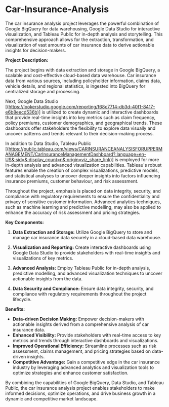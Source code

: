 # Car-Insurance-Analysis
The car insurance analysis project leverages the powerful combination of Google BigQuery for data warehousing, Google Data Studio for interactive visualization, and Tableau Public for in-depth analysis and storytelling. This comprehensive approach allows for the extraction, transformation, and visualization of vast amounts of car insurance data to derive actionable insights for decision-makers.

**Project Description:**

The project begins with data extraction and storage in Google BigQuery, a scalable and cost-effective cloud-based data warehouse. Car insurance data from various sources, including policyholder information, claims data, vehicle details, and regional statistics, is ingested into BigQuery for centralized storage and processing.

Next, Google Data Studio [(https://lookerstudio.google.com/reporting/f68c7714-db3d-40f1-8417-e6b8eecd536b)] is utilized to create dynamic and interactive dashboards that provide real-time insights into key metrics such as claim frequency, policy premiums, customer demographics, and geographical trends. These dashboards offer stakeholders the flexibility to explore data visually and uncover patterns and trends relevant to their decision-making process.

In addition to Data Studio, Tableau Public [(https://public.tableau.com/views/CARINSURANCEANALYSISFORUPPERMANAGEMENT/CarInsuranceManagementDashboard?:language=en-US&:sid=&:display_count=n&:origin=viz_share_link)] is employed for more in-depth analysis and advanced visualization capabilities. Tableau's robust features enable the creation of complex visualizations, predictive models, and statistical analyses to uncover deeper insights into factors influencing insurance premiums, customer behaviour, and risk assessment.

Throughout the project, emphasis is placed on data integrity, security, and compliance with regulatory requirements to ensure the confidentiality and privacy of sensitive customer information. Advanced analytics techniques, such as machine learning and predictive modelling, may also be applied to enhance the accuracy of risk assessment and pricing strategies.

**Key Components:**

1. **Data Extraction and Storage:** Utilize Google BigQuery to store and manage car insurance data securely in a cloud-based data warehouse.

2. **Visualization and Reporting:** Create interactive dashboards using Google Data Studio to provide stakeholders with real-time insights and visualizations of key metrics.

3. **Advanced Analysis:** Employ Tableau Public for in-depth analysis, predictive modelling, and advanced visualization techniques to uncover actionable insights from the data.

4. **Data Security and Compliance:** Ensure data integrity, security, and compliance with regulatory requirements throughout the project lifecycle.

**Benefits:**

- **Data-driven Decision Making:** Empower decision-makers with actionable insights derived from a comprehensive analysis of car insurance data.
- **Enhanced Visibility:** Provide stakeholders with real-time access to key metrics and trends through interactive dashboards and visualizations.
- **Improved Operational Efficiency:** Streamline processes such as risk assessment, claims management, and pricing strategies based on data-driven insights.
- **Competitive Advantage:** Gain a competitive edge in the car insurance industry by leveraging advanced analytics and visualization tools to optimize strategies and enhance customer satisfaction.

By combining the capabilities of Google BigQuery, Data Studio, and Tableau Public, the car insurance analysis project enables stakeholders to make informed decisions, optimize operations, and drive business growth in a dynamic and competitive market landscape.
